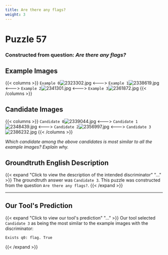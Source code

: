 ```yaml
---
title: Are there any flags?
weight: 3
---
```


# Puzzle 57
### Constructed from question: _Are there any flags?_


## Example Images
{{< columns >}}
`Example 0`![2323302.jpg](/gqa_images/2323302.jpg)
<--->
`Example 1`![2338619.jpg](/gqa_images/2338619.jpg)
<--->
`Example 2`![2341301.jpg](/gqa_images/2341301.jpg)
<--->
`Example 3`![2361872.jpg](/gqa_images/2361872.jpg)
{{< /columns >}}

## Candidate Images
{{< columns >}}
`Candidate 0`![2339044.jpg](/gqa_images/2339044.jpg)
<--->
`Candidate 1`![2348439.jpg](/gqa_images/2348439.jpg)
<--->
`Candidate 2`![2356997.jpg](/gqa_images/2356997.jpg)
<--->
`Candidate 3`![2386232.jpg](/gqa_images/2386232.jpg)
{{< /columns >}}

*Which candidate among the above candidates is most similar to all the example images? Explain why.*

## Groundtruth English Description

{{< expand "Click to view the description of the intended discriminator" "..." >}}
The groundtruth answer was `Candidate 3`. This puzzle was constructed from the question `Are there any flags?`.
{{< /expand >}}

---

## Our Tool's Prediction

{{< expand "Click to view our tool's prediction" "..." >}}
Our tool selected `Candidate 3` as being the most similar to the example images with the discriminator:
```plaintext
Exists q0: flag. True
```
{{< /expand >}}
